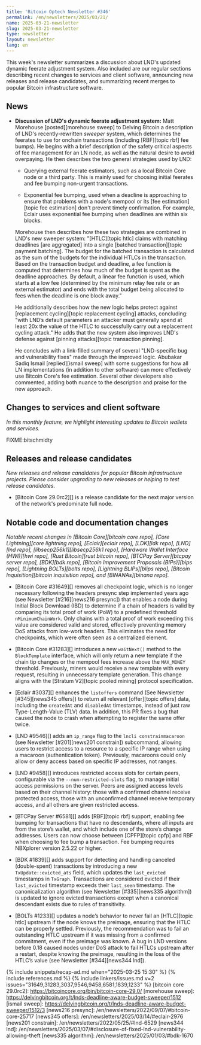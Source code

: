 ```yaml
---
title: 'Bitcoin Optech Newsletter #346'
permalink: /en/newsletters/2025/03/21/
name: 2025-03-21-newsletter
slug: 2025-03-21-newsletter
type: newsletter
layout: newsletter
lang: en
---
```

This week's newsletter summarizes a discussion about LND's updated
dynamic feerate adjustment system.  Also included are our regular
sections describing recent changes to services and client software,
announcing new releases and release candidates, and summarizing recent
merges to popular Bitcoin infrastructure software.

## News

- **Discussion of LND's dynamic feerate adjustment system:** Matt
  Morehouse [posted][morehouse sweep] to Delving Bitcoin a description
  of LND's recently-rewritten _sweeper_ system, which
  determines the feerates to use for onchain transactions (including
  [RBF][topic rbf] fee bumps).  He begins with a brief description
  of the safety critical aspects of fee management for an LN node, as
  well as the natural desire to avoid overpaying.  He then describes the
  two general strategies used by LND:

  - Querying external feerate estimators, such as a local Bitcoin Core
    node or a third party.  This is mainly used for choosing initial
    feerates and fee bumping non-urgent transactions.

  - Exponential fee bumping, used when a deadline is approaching to
    ensure that problems with a node's mempool or its [fee estimation][topic fee estimation]
    don't prevent timely confirmation.  For example, Eclair uses exponential fee
    bumping when deadlines are within six blocks.

  Morehouse then describes how these two strategies are combined in
  LND's new sweeper system: "[HTLC][topic htlc] claims with matching
  deadlines [are aggregated] into a single [batched transaction][topic
  payment batching]. The budget for the batched transaction is
  calculated as the sum of the budgets for the individual HTLCs in the
  transaction. Based on the transaction budget and deadline, a fee
  function is computed that determines how much of the budget is spent
  as the deadline approaches.  By default, a linear fee function is used,
  which starts at a low fee (determined by the minimum relay fee rate or
  an external estimator) and ends with the total budget being allocated
  to fees when the deadline is one block away."

  He additionally describes how the new logic helps protect against
  [replacement cycling][topic replacement cycling] attacks, concluding:
  "with LND’s default parameters an attacker must generally spend at
  least 20x the value of the HTLC to successfully carry out a
  replacement cycling attack."  He adds that the new system also
  improves LND's defense against [pinning attacks][topic transaction
  pinning].

  He concludes with a link-filled summary of several "LND-specific bug
  and vulnerability fixes" made through the improved logic.  Abubakar
  Sadiq Ismail [replied][ismail sweep] with some suggestions for how all
  LN implementations (in addition to other software) can more
  effectively use Bitcoin Core's fee estimation.  Several other
  developers also commented, adding both nuance to the description and
  praise for the new approach.

## Changes to services and client software

*In this monthly feature, we highlight interesting updates to Bitcoin
wallets and services.*

FIXME:bitschmidty

## Releases and release candidates

_New releases and release candidates for popular Bitcoin infrastructure
projects.  Please consider upgrading to new releases or helping to test
release candidates._

- [Bitcoin Core 29.0rc2][] is a release candidate for the next major
  version of the network's predominate full node.

## Notable code and documentation changes

_Notable recent changes in [Bitcoin Core][bitcoin core repo], [Core
Lightning][core lightning repo], [Eclair][eclair repo], [LDK][ldk repo],
[LND][lnd repo], [libsecp256k1][libsecp256k1 repo], [Hardware Wallet
Interface (HWI)][hwi repo], [Rust Bitcoin][rust bitcoin repo], [BTCPay
Server][btcpay server repo], [BDK][bdk repo], [Bitcoin Improvement
Proposals (BIPs)][bips repo], [Lightning BOLTs][bolts repo],
[Lightning BLIPs][blips repo], [Bitcoin Inquisition][bitcoin inquisition
repo], and [BINANAs][binana repo]._

- [Bitcoin Core #31649][] removes all checkpoint logic, which is no longer
  necessary following the headers presync step implemented years ago (see
  Newsletter [#216][news216 presync]) that enables a node during Initial Block
  Download (IBD) to determine if a chain of headers is valid by comparing its
  total proof of work (PoW) to a predefined threshold `nMinimumChainWork`. Only
  chains with a total proof of work exceeding this value are considered valid
  and stored, effectively preventing memory DoS attacks from low-work headers.
  This eliminates the need for checkpoints, which were often seen as a
  centralized element.

- [Bitcoin Core #31283][] introduces a new `waitNext()` method to the
  `BlockTemplate` interface, which will only return a new template if the chain
  tip changes or the mempool fees increase above the `MAX_MONEY` threshold.
  Previously, miners would receive a new template with every request, resulting
  in unnecessary template generation. This change aligns with the [Stratum
  V2][topic pooled mining] protocol specification.

- [Eclair #3037][] enhances the `listoffers` command (See Newsletter
  [#345][news345 offers]) to return all relevant [offer][topic offers] data,
  including the `createdAt` and `disabledAt` timestamps, instead of just raw
  Type-Length-Value (TLV) data. In addition, this PR fixes a bug that caused the
  node to crash when attempting to register the same offer twice.

- [LND #9546][] adds an `ip_range` flag to the `lncli constrainmacaroon` (see
  Newsletter [#201][news201 constrain]) subcommand, allowing users to restrict
  access to a resource to a specific IP range when using a macaroon
  (authentication token). Previously, macaroons could only allow or deny access
  based on specific IP addresses, not ranges.

- [LND #9458][] introduces restricted access slots for certain peers,
  configurable via the `--num-restricted-slots` flag, to manage initial access
  permissions on the server. Peers are assigned access levels based on their
  channel history: those with a confirmed channel receive protected access,
  those with an unconfirmed channel receive temporary access, and all others are
  given restricted access.

- [BTCPay Server #6581][] adds [RBF][topic rbf] support, enabling fee bumping
  for transactions that have no descendants, where all inputs are from the
  store’s wallet, and which include one of the store’s change addresses. Users
  can now choose between [CPFP][topic cpfp] and RBF when choosing to fee bump a
  transaction. Fee bumping requires NBXplorer version 2.5.22 or higher.

- [BDK #1839][] adds support for detecting and handling canceled (double-spent)
  transactions by introducing a new `TxUpdate::evicted_ats` field, which updates
  the `last_evicted` timestamps in `TxGraph`. Transactions are considered
  evicted if their `last_evicted` timestamp exceeds their `last_seen` timestamp.
  The canonicalization algorithm (see Newsletter [#335][news335 algorithm]) is
  updated to ignore evicted transactions except when a canonical descendant
  exists due to rules of transitivity.

- [BOLTs #1233][] updates a node’s behavior to never fail an [HTLC][topic htlc]
  upstream if the node knows the preimage, ensuring that the HTLC can be
  properly settled. Previously, the recommendation was to fail an outstanding
  HTLC upstream if it was missing from a confirmed commitment, even if the
  preimage was known. A bug in LND versions before 0.18 caused nodes under DoS
  attack to fail HTLCs upstream after a restart, despite knowing the preimage,
  resulting in the loss of the HTLC’s value (see Newsletter [#344][news344
  lnd]).

{% include snippets/recap-ad.md when="2025-03-25 15:30" %}
{% include references.md %}
{% include linkers/issues.md v=2 issues="31649,31283,3037,9546,9458,6581,1839,1233" %}
[bitcoin core 29.0rc2]: https://bitcoincore.org/bin/bitcoin-core-29.0/
[morehouse sweep]: https://delvingbitcoin.org/t/lnds-deadline-aware-budget-sweeper/1512
[ismail sweep]: https://delvingbitcoin.org/t/lnds-deadline-aware-budget-sweeper/1512/3
[news216 presync]: /en/newsletters/2022/09/07/#bitcoin-core-25717
[news345 offers]: /en/newsletters/2025/03/14/#eclair-2976
[news201 constrain]: /en/newsletters/2022/05/25/#lnd-6529
[news344 lnd]: /en/newsletters/2025/03/07/#disclosure-of-fixed-lnd-vulnerability-allowing-theft
[news335 algorithm]: /en/newsletters/2025/01/03/#bdk-1670